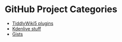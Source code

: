 # GitHub Project Categories

- [TiddlyWiki5 plugins](tiddlywiki5)
- [Kdenlive stuff](kdenlive)
- [Gists](https://gist.github.com/TheDiveO)
